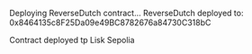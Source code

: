 Deploying ReverseDutch contract...
ReverseDutch deployed to: 0x8464135c8F25Da09e49BC8782676a84730C318bC

Contract deployed tp Lisk Sepolia



